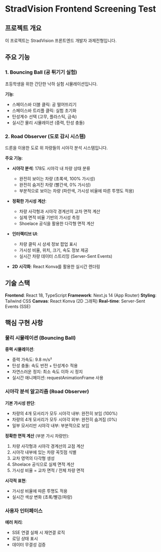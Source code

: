 # StradVision Frontend Screening Test

## 프로젝트 개요

이 프로젝트는 StradVision 프론트엔드 개발자 과제전형입니다.

## 주요 기능

### 1. Bouncing Ball (공 튀기기 실험)

초등학생을 위한 간단한 낙하 실험 시뮬레이션입니다.

**기능**:

- 스페이스바 더블 클릭: 공 떨어뜨리기
- 스페이스바 트리플 클릭: 실험 초기화
- 탄성계수 선택 (고무, 플라스틱, 금속)
- 실시간 물리 시뮬레이션 (중력, 탄성 충돌)

### 2. Road Observer (도로 감시 시스템)

드론을 이용한 도로 위 차량들의 시야각 분석 시스템입니다.

**주요 기능**:

- **시야각 분석**: 178도 시야각 내 차량 상태 분류

  - 완전히 보이는 차량 (초록색, 100% 가시성)
  - 완전히 숨겨진 차량 (빨간색, 0% 가시성)
  - 부분적으로 보이는 차량 (파란색, 가시성 비율에 따른 투명도 적용)

- **정확한 가시성 계산**:

  - 차량 사각형과 시야각 경계선의 교차 면적 계산
  - 실제 면적 비율 기반의 가시성 측정
  - Shoelace 공식을 활용한 다각형 면적 계산

- **인터랙티브 UI**:

  - 차량 클릭 시 상세 정보 팝업 표시
  - 가시성 비율, 위치, 크기, 속도 정보 제공
  - 실시간 차량 데이터 스트리밍 (Server-Sent Events)

- **2D 시각화**: React Konva를 활용한 실시간 렌더링

## 기술 스택

**Frontend**: React 18, TypeScript
**Framework**: Next.js 14 (App Router)
**Styling**: Tailwind CSS
**Canvas**: React Konva (2D 그래픽)
**Real-time**: Server-Sent Events (SSE)

## 핵심 구현 사항

### 물리 시뮬레이션 (Bouncing Ball)

**중력 시뮬레이션**:

- 중력 가속도: 9.8 m/s²
- 탄성 충돌: 속도 반전 + 탄성계수 적용
- 자연스러운 정지: 최소 속도 이하 시 정지
- 실시간 애니메이션: requestAnimationFrame 사용

### 시야각 분석 알고리즘 (Road Observer)

**기본 가시성 판단**:

- 차량의 4개 모서리가 모두 시야각 내부: 완전히 보임 (100%)
- 차량의 4개 모서리가 모두 시야각 외부: 완전히 숨겨짐 (0%)
- 일부 모서리만 시야각 내부: 부분적으로 보임

**정확한 면적 계산** (부분 가시 차량만):

1. 차량 사각형과 시야각 경계선의 교점 계산
2. 시야각 내부에 있는 차량 꼭짓점 식별
3. 교차 영역의 다각형 생성
4. Shoelace 공식으로 실제 면적 계산
5. 가시성 비율 = 교차 면적 / 전체 차량 면적

**시각적 표현**:

- 가시성 비율에 따른 투명도 적용
- 실시간 색상 변화 (초록/빨강/파랑)

### 사용자 인터페이스

**에러 처리**:

- SSE 연결 실패 시 재연결 로직
- 로딩 상태 표시
- 데이터 무결성 검증
